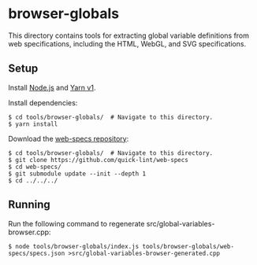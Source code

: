 # browser-globals

This directory contains tools for extracting global variable definitions from
web specifications, including the HTML, WebGL, and SVG specifications.

## Setup

Install [Node.js][] and [Yarn v1][].

Install dependencies:

    $ cd tools/browser-globals/  # Navigate to this directory.
    $ yarn install

Download the [web-specs repository](https://github.com/quick-lint/web-specs):

    $ cd tools/browser-globals/  # Navigate to this directory.
    $ git clone https://github.com/quick-lint/web-specs
    $ cd web-specs/
    $ git submodule update --init --depth 1
    $ cd ../../../

## Running

Run the following command to regenerate src/global-variables-browser.cpp:

    $ node tools/browser-globals/index.js tools/browser-globals/web-specs/specs.json >src/global-variables-browser-generated.cpp

[Node.js]: https://nodejs.org/en/
[Yarn v1]: https://classic.yarnpkg.com/lang/en/
